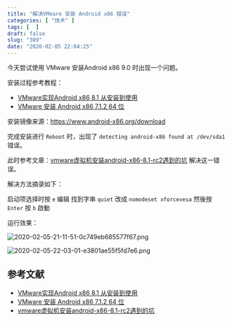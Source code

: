 ```yaml
---
title: "解决VMeare 安装 Android x86 错误"
categories: [ "技术" ]
tags: [  ]
draft: false
slug: "309"
date: "2020-02-05 22:04:25"
---
```


今天尝试使用 VMware 安装Android x86 9.0 时出现一个问题。

安装过程参考教程：

- [VMware实现Android x86 8.1 从安装到使用](https://blog.csdn.net/weixin_43913500/article/details/88760557)
- [VMware 安装 Android x86 7.1.2 64 位](https://www.npbeta.com/2017/11/vmware_android/)

安装镜像来源：https://www.android-x86.org/download

完成安装进行 `Reboot` 时，出现了 `detecting android-x86 found at /dev/sda1` 错误。

此时参考文章：[vmware虚拟机安装android-x86-8.1-rc2遇到的坑](https://seonoco.com/blog/vmware-android-x86) 解决这一错误。

解决方法摘录如下：

启动项选择时按 `e` 编辑
找到字串 `quiet`
改成 `nomodeset xforcevesa`
然後按 `Enter`
按 `b` 啟動

运行效果：

![2020-02-05-21-11-51-0c749eb685577f67.png](https://imagehost-cdn.frytea.com/images/2020/02/05/2020-02-05-21-11-51-0c749eb685577f67.png)

![2020-02-05-22-03-01-e3801ae55f5fd7e6.png](https://imagehost-cdn.frytea.com/images/2020/02/05/2020-02-05-22-03-01-e3801ae55f5fd7e6.png)

## 参考文献

- [VMware实现Android x86 8.1 从安装到使用](https://blog.csdn.net/weixin_43913500/article/details/88760557)
- [VMware 安装 Android x86 7.1.2 64 位](https://www.npbeta.com/2017/11/vmware_android/)
- [vmware虚拟机安装android-x86-8.1-rc2遇到的坑](https://seonoco.com/blog/vmware-android-x86)
